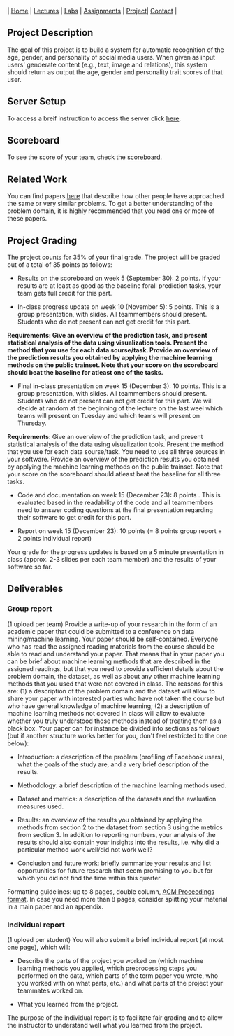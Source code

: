 | [Home](index.md) | [Lectures](lectures.md) | [Labs](labs.md) | [Assignments](assignments.md) | [Project](project.md)| [Contact](contact.md) |

## Project Description

The goal of this project is to build a system for automatic recognition of the age, gender, and personality of social media users. When given as input users' genderate content (e.g., text, image and relations), this system should return as output the age, gender and personality trait scores of that user.

## Server Setup

To access a breif instruction to access the server click [here](https://docs.google.com/document/d/1ncpyEYqiVgunzAvFALPvvBytYpJV53-_cLXb6evmqOc/edit).

## Scoreboard

To see the score of your team, check the [scoreboard](scoreboard.md).

## Related Work

You can find papers [here](relatedwork.md) that describe how other people have approached the same or very similar problems. To get a better understanding of the problem domain, it is highly recommended that you read one or more of these papers.


## Project Grading

The project counts for 35% of your final grade.  The project will be graded out of a total of 35 points as follows:

- Results on the scoreboard on week 5 (September 30):  2 points.  If your results are at least as good as the baseline forall prediction tasks, your team gets full credit for this part.

- In-class  progress  update  on  week  10 (November 5):  5  points.   This  is  a  group  presentation,  with  slides.   All  teammembers should present.  Students who do not present can not get credit for this part.

**Requirements: Give an overview of the prediction task, and present statistical analysis of the data using visualization tools. Present the method that you use for each data sourse/task. Provide an overview of the prediction results you obtained by applying the machine learning methods on the public trainset. Note that your score on the scoreboard should beat the baseline for atleast one of the tasks.**

- Final in-class presentation on week 15 (December 3):  10 points.  This is a group presentation, with slides.  All teammembers should present.  Students who do not present can not get credit for this part.  We will decide at random at the beginning of the lecture on the last weel which teams will present on Tuesday and which teams will present on Thursday. 

**Requirements**: Give an overview of the prediction task, and present statistical analysis of the data using visualization tools. Present the method that you use for each data sourse/task. You need to use all three sources in your software. Provide an overview of the prediction results you obtained by applying the machine learning methods on the public trainset. Note that your score on the scoreboard should atleast beat the baseline for all three tasks.

- Code and documentation on week 15 (December 23):  8 points . This is evaluated based in the readability of the code and all teammembers need to answer coding questions at the final presentation regarding their software to get credit for this part.

- Report on week 15 (December 23):  10 points (= 8 points group report + 2 points individual report)

Your grade for the progress updates is based on a 5 minute presentation in class (approx. 2-3 slides per each team member) and the results of your software so far.

## Deliverables

### Group report
(1 upload per team) Provide a write-up of your research in the form of an academic paper that could be submitted to a conference on data mining/machine learning. Your paper should be self-contained. Everyone who has read the assigned reading materials from the course should be able to read and understand your paper. That means that in your paper you can be brief about machine learning methods that are described in the assigned readings, but that you need to provide sufficient details about the problem domain, the dataset, as well as about any other machine learning methods that you used that were not covered in class. The reasons for this are: (1) a description of the problem domain and the dataset will allow to share your paper with interested parties who have not taken the course but who have general knowledge of machine learning; (2) a description of machine learning methods not covered in class will allow to evaluate whether you truly understood those methods instead of treating them as a black box. Your paper can for instance be divided into sections as follows (but if another structure works better for you, don't feel restricted to the one below):


-  Introduction: a description of the problem (profiling of Facebook users), what the goals of the study are, and a very brief description of the results. 

-  Methodology: a brief description of the machine learning methods used.

-  Dataset and metrics: a description of the datasets and the evaluation measures used.

-  Results: an overview of the results you obtained by applying the methods from section 2 to the dataset from section 3 using the metrics from section 3. In addition to reporting numbers, your analysis of the results should also contain your insights into the results, i.e. why did a particular method work well/did not work well?

-  Conclusion and future work: briefly summarize your results and list opportunities for future research that seem promising to you but for which you did not find the time within this quarter.

Formatting guidelines: up to 8 pages, double column, [ACM Proceedings format](https://www.acm.org/publications/proceedings-template). In case you need more than 8 pages, consider splitting your material in a main paper and an appendix.

### Individual report

(1 upload per student) You will also submit a brief individual report (at most one page), which will:

- Describe the parts of the project you worked on (which machine learning methods you applied, which preprocessing steps you performed on the data, which parts of the term paper you wrote, who you worked with on what parts, etc.) and what parts of the project your teammates worked on.

- What you learned from the project.

The purpose of the individual report is to facilitate fair grading and to allow the instructor to understand well what you learned from the project. 
